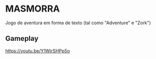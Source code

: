 # MASMORRA
Jogo de aventura em forma de texto (tal como "Adventure" e "Zork")
  
## Gameplay   
   
https://youtu.be/Y1WjrSHPp5o  
